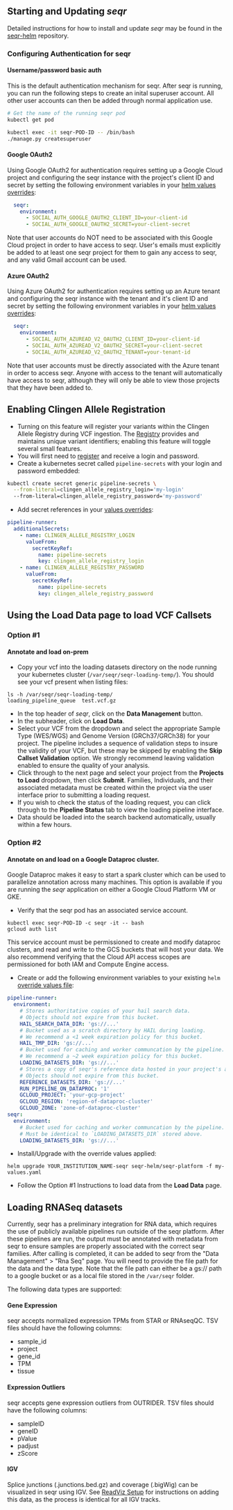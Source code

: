 ## Starting and Updating *seqr*

Detailed instructions for how to install and update *seqr* may be found in the [seqr-helm](https://github.com/broadinstitute/seqr-helm) repository. 

### Configuring Authentication for seqr

#### Username/password basic auth
This is the default authentication mechanism for seqr. After seqr is running, you can run the following steps to create an inital superuser account. 
All other user accounts can then be added through normal application use.

```bash
# Get the name of the running seqr pod
kubectl get pod

kubectl exec -it seqr-POD-ID -- /bin/bash
./manage.py createsuperuser
```

#### Google OAuth2
Using Google OAuth2 for authentication requires setting up a Google Cloud project and configuring the seqr instance 
with the project's client ID and secret by setting the following environment variables in your [helm values overrides](https://github.com/broadinstitute/seqr-helm?tab=readme-ov-file#valuesenvironment-overrides):
```yaml
  seqr:
    environment:
      - SOCIAL_AUTH_GOOGLE_OAUTH2_CLIENT_ID=your-client-id
      - SOCIAL_AUTH_GOOGLE_OAUTH2_SECRET=your-client-secret
```
Note that user accounts do NOT need to be associated with this Google Cloud 
project in order to have access to seqr. User's emails must explicitly be added to at least one seqr project for them to
gain any access to seqr, and any valid Gmail account can be used.

#### Azure OAuth2
Using Azure OAuth2 for authentication requires setting up an Azure tenant and configuring the seqr instance with the 
tenant and it's client ID and secret by setting the following environment variables in your [helm values overrides](https://github.com/broadinstitute/seqr-helm?tab=readme-ov-file#valuesenvironment-overrides):
```yaml
  seqr:
    environment:
      - SOCIAL_AUTH_AZUREAD_V2_OAUTH2_CLIENT_ID=your-client-id
      - SOCIAL_AUTH_AZUREAD_V2_OAUTH2_SECRET=your-client-secret
      - SOCIAL_AUTH_AZUREAD_V2_OAUTH2_TENANT=your-tenant-id 
```
Note that user accounts must be directly associated with the Azure tenant in order to access seqr. Anyone with access
to the tenant will automatically have access to seqr, although they will only be able to view those projects that they 
have been added to.

## Enabling Clingen Allele Registration
- Turning on this feature will register your variants within the Clingen Allele Registry during VCF ingestion. The [Registry](https://reg.clinicalgenome.org/redmine/projects/registry/genboree_registry/landing) provides and maintains unique variant identifiers; enabling this feature will toggle several small features.
- You will first need to [register](https://reg.clinicalgenome.org/cg-prof/new) and receive a login and password.
- Create a kubernetes secret called `pipeline-secrets` with your login and password embedded:
```bash
kubectl create secret generic pipeline-secrets \
  --from-literal=clingen_allele_registry_login='my-login'
  --from-literal=clingen_allele_registry_password='my-password'
```
- Add secret references in your [values overrides](https://github.com/broadinstitute/seqr-helm?tab=readme-ov-file#valuesenvironment-overrides):
```yaml
pipeline-runner:
  additionalSecrets:
    - name: CLINGEN_ALLELE_REGISTRY_LOGIN
      valueFrom:
        secretKeyRef:
          name: pipeline-secrets
          key: clingen_allele_registry_login
    - name: CLINGEN_ALLELE_REGISTRY_PASSWORD
      valueFrom:
        secretKeyRef:
          name: pipeline-secrets
          key: clingen_allele_registry_password
```

## Using the Load Data page to load VCF Callsets
### Option #1
#### Annotate and load on-prem
- Copy your vcf into the loading datasets directory on the node running your kubernetes cluster (`/var/seqr/seqr-loading-temp/`).  You should see your vcf present when listing files:
```
ls -h /var/seqr/seqr-loading-temp/
loading_pipeline_queue  test.vcf.gz
```
- In the top header of *seqr*, click on the **Data Management** button.
- In the subheader, click on **Load Data**.
- Select your VCF from the dropdown and select the appropriate Sample Type (WES/WGS) and Genome Version (GRCh37/GRCh38) for your project.  The pipeline includes a sequence of validation steps to insure the validity of your VCF, but these may be skipped by enabling the **Skip Callset Validation** option.  We strongly recommend leaving validation enabled to ensure the quality of your analysis.
- Click through to the next page and select your project from the **Projects to Load** dropdown, then click **Submit**.  Families, Individuals, and their associated metadata must be created within the project via the user interface prior to submitting a loading request.
- If you wish to check the status of the loading request, you can click through to the **Pipeline Status** tab to view the loading pipeline interface.
- Data should be loaded into the search backend automatically, usually within a few hours.

### Option #2
####  Annotate on and load on a Google Dataproc cluster.

Google Dataproc makes it easy to start a spark cluster which can be used to parallelize annotation across many machines.  This option is available if you are running the *seqr* application on either a Google Cloud Platform VM or GKE.

- Verify that the seqr pod has an associated service account.
```
kubectl exec seqr-POD-ID -c seqr -it -- bash
gcloud auth list
```
This service account must be permissioned to create and modify dataproc clusters, and read and write to the GCS buckets that will host your data.  We also recommend verifying that the Cloud API access scopes are permissioned for both IAM and Compute Engine access.  
- Create or add the following environment variables to your existing `helm` [override values file](https://github.com/broadinstitute/seqr-helm?tab=readme-ov-file#valuesenvironment-overrides):
```yaml
pipeline-runner:
  environment:
    # Stores authoritative copies of your hail search data.
    # Objects should not expire from this bucket.
    HAIL_SEARCH_DATA_DIR: 'gs://...'
    # Bucket used as a scratch directory by HAIL during loading.
    # We recommend a <1 week expiration policy for this bucket.
    HAIL_TMP_DIR: 'gs://...'
    # Bucket used for caching and worker communcation by the pipeline.
    # We recommend a ~2 week expiration policy for this bucket.
    LOADING_DATASETS_DIR: 'gs://...'
    # Stores a copy of seqr's reference data hosted in your project's account.
    # Objects should not expire from this bucket.
    REFERENCE_DATASETS_DIR: 'gs://...'
    RUN_PIPELINE_ON_DATAPROC: '1'
    GCLOUD_PROJECT: 'your-gcp-project'
    GCLOUD_REGION: 'region-of-dataproc-cluster'
    GCLOUD_ZONE: 'zone-of-dataproc-cluster'
seqr:
  environment:
    # Bucket used for caching and worker communcation by the pipeline.
    # Must be identical to `LOADING_DATASETS_DIR` stored above.
    LOADING_DATASETS_DIR: 'gs://...'
```
- Install/Upgrade with the override values applied:
```
helm upgrade YOUR_INSTITUTION_NAME-seqr seqr-helm/seqr-platform -f my-values.yaml
```
- Follow the Option #1 Instructions to load data from the **Load Data** page.

## Loading RNASeq datasets

Currently, seqr has a preliminary integration for RNA data, which requires the use of publicly available 
pipelines run outside of the seqr platform. After these pipelines are run, the output must be annotated with metadata 
from seqr to ensure samples are properly associated with the correct seqr families. After calling is completed, it can
be added to seqr from the "Data Management" > "Rna Seq" page. You will need to provide the file path for the data and the 
data type. Note that the file path can either be a gs:// path to a google bucket or as a local file stored in the `/var/seqr` folder. 

The following data types are supported:

#### Gene Expression

seqr accepts normalized expression TPMs from STAR or RNAseqQC. TSV files should have the following columns:

- sample_id
- project
- gene_id
- TPM
- tissue

#### Expression Outliers

seqr accepts gene expression outliers from OUTRIDER.  TSV files should have the following columns:

- sampleID
- geneID
- pValue
- padjust
- zScore

#### IGV

Splice junctions (.junctions.bed.gz) and coverage (.bigWig) can be visualized in seqr using IGV.
See [ReadViz Setup](READVIZ_SETUP.md) for 
instructions on adding this data, as the process is identical for all IGV tracks. 
